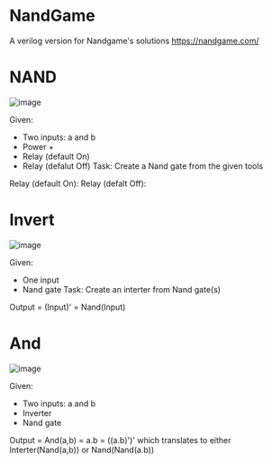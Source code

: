 #         NandGame
  A verilog version for Nandgame's solutions
  https://nandgame.com/

# NAND
![image](https://user-images.githubusercontent.com/36804143/172890252-65e86842-f6b0-4593-8a17-c203ee2eedee.png)

Given: 
- Two inputs: a and b
- Power +
- Relay (default On)
- Relay (defalut Off)
Task: Create a Nand gate from the given tools

Relay (default On):
Relay (defalt Off): 


# Invert
![image](https://user-images.githubusercontent.com/36804143/172890975-9cb5557a-c086-4e4f-8bc6-8b66de9bf042.png)

Given:
 - One input
 - Nand gate
Task: Create an interter from Nand gate(s)

Output = (Input)' = Nand(Input)

# And
![image](https://user-images.githubusercontent.com/36804143/172891255-13e241fa-2cd4-4de7-8c96-4b2c53b3fd74.png)

Given:
 - Two inputs: a and b
 - Inverter
 - Nand gate

Output = And(a,b) = a.b = ((a.b)')' which translates to either Interter(Nand(a,b)) or Nand(Nand(a.b))
